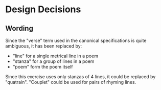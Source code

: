# Design Decisions

## Wording

Since the "verse" term used in the canonical specifications is quite ambiguous, it has been replaced by:
- "line" for a single metrical line in a poem
- "stanza" for a group of lines in a poem
- "poem" form the poem itself

Since this exercise uses only stanzas of 4 lines, it could be replaced by "quatrain".
"Couplet" could be used for pairs of rhyming lines.
